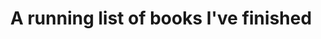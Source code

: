 ---
layout: wikibook
title: A running list of books I've finished
books:
 - title: Suitcase Clone
   author: Robin Sloan
   link: https://openlibrary.org/works/OL28456044W
   image: https://m.media-amazon.com/images/I/41fKV2xVOCL.jpg
   date_finished: 09/28/2022
   notes: A lovely novella from Robin Sloan that builds on the Robin Sloan Cinematic Universe...! Fast pasted and full of intrigue. Definitely left me wanting more!
 - title: Popisho
   author: Leone Ross
   link: https://openlibrary.org/works/OL20849886W
   image: https://covers.openlibrary.org/b/olid/OL28229066M-L.jpg
   date_finished: 09/21/2022
   notes: What a magical lush book. Ugly, raw, squelchy. The opposite of the Ruth Ozeki book I just read... Popisho is full of exquisite descriptions, magical realism, surreal nonsense and raw, bloody, colorful magic. Full of gods and humans at their best and worst I absolutely loved this book. If you're looking for something that is a riot of color, emotion and humanity then this is it.
 - title: The Book of Form and Emptiness
   author: Ruth Ozeki
   link: https://openlibrary.org/works/OL24197713W
   image: https://covers.openlibrary.org/b/olid/OL35354576M-L.jpg
   date_finished: 08/28/2022
   notes: While at times Ruth Ozeki's writing is lyrical and magical, mostly this book felt kind of sterile. Neither of the main characters feel deeply explored and the most interesting characters (the aleph and the bottleman) are really only side events. Overall the book tasted like it had been aged in steel barrels and I was left wanting something more full bodied, more lyrical, more vivid.
 - title: Assassin's Fate
   author: Robin Hobb
   link: https://openlibrary.org/works/OL19098683W
   image: https://covers.openlibrary.org/b/id/8417258-L.jpg
   date_finished: 06/11/2022
   notes: Oof. That concludes reading all 16 of the realm of the elderlings books. I haven't kept detailed notes on them but I'm so glad that I read them all and read them in order. In many ways Nighteyes is the main character. These last three books tie together so many threads and loose ends - the storyline is dark but the ending is magical. Robin Hobb has such a powerful command of both small characters and giant worlds.
 - title: Fool's quest
   author: Robin Hobb
   link: https://openlibrary.org/works/OL20005636W
   image: https://covers.openlibrary.org/b/olid/OL32221420M-L.jpg
   date_finished: 05/02/2022
   notes: 
 - title: Fool's Assassin
   author: Robin Hobb
   link: https://openlibrary.org/works/OL17268025W
   image: https://covers.openlibrary.org/b/olid/OL27933228M-L.jpg
   date_finished: 04/11/2022
   notes: 
 - title: Blood of Dragons
   author: Robin Hobb
   link: https://openlibrary.org/works/OL24788835W
   image: https://covers.openlibrary.org/b/id/11548993-L.jpg
   date_finished: 03/11/2022
   notes: 
 - title: City of dragons
   author: Robin Hobb
   link: https://openlibrary.org/works/OL16442335W
   image: https://covers.openlibrary.org/b/olid/OL26704388M-L.jpg
   date_finished: 02/24/2022
   notes: 
 - title: Dragon Haven
   author: Robin Hobb
   link: https://openlibrary.org/works/OL14962810W
   image: https://covers.openlibrary.org/b/id/6298448-L.jpg
   date_finished: 02/08/2022
   notes: 
 - title: Dragon Keeper
   author: Robin Hobb
   link: https://openlibrary.org/works/OL24710497W
   image: https://covers.openlibrary.org/b/olid/OL32800595M-L.jpg
   date_finished: 01/17/2021
   notes: 
 - title: Fool's fate
   author: Robin Hobb
   link: https://openlibrary.org/works/OL2707195W
   image: https://covers.openlibrary.org/b/id/374007-L.jpg
   date_finished: 12/22/2021
   notes: Are there stronger characters than the Fitz and the Fool? What depth of emotion. This series is a magical climax and feels like it rivals the original assassin trilogy! Loved reading this series.
 - title: The Golden Fool
   author: Robin Hobb
   link: https://openlibrary.org/works/OL2707218W
   image: https://covers.openlibrary.org/b/id/5206-L.jpg
   date_finished: 12/01/2021
   notes: WHAT! So many mysteries unraveling, starting, crossing. Such emotionally charged scenes. Not giving anything away but this book is a big one.
 - title: Fool's Errand
   author: Robin Hobb
   link: https://openlibrary.org/works/OL2707194W
   image: https://covers.openlibrary.org/b/id/373090-L.jpg
   date_finished: 11/09/2021
   notes: LOVE returning to Fitz and the Fool. I'm so deep in the Robin Hobb world now....
 - title: Ship of Destiny
   author: Robin Hobb
   link: https://openlibrary.org/works/OL20084374W
   image: https://covers.openlibrary.org/b/id/8753566-L.jpg
   date_finished: 10/07/2021
   notes: Wow! Another trilogy down. I love the callbacks and hints for the original series. Onwards!
 - title: The Mad Ship
   author: Robin Hobb
   link: https://openlibrary.org/works/OL2707227W
   image: https://covers.openlibrary.org/b/id/1180-L.jpg
   date_finished: 08/09/2021
   notes: Now things are getting interesting! Love the origin story for the live ships - what an incredible dark backdrop to the whole saga.
 - title: Ship of Magic
   author: Robin Hobb
   link: https://openlibrary.org/works/OL2707209W
   image: https://covers.openlibrary.org/b/olid/OL32335046M-L.jpg
   date_finished: 06/26/2021
   notes: Onwards into the Robin Hobb cinematic universe! This series starts somewhat slowly but I love the all new (or is it!) version of live ships and their unique "magic".
 - title: Assassin's Quest
   author: Robin Hobb
   link: https://openlibrary.org/works/OL2707231W
   image: https://covers.openlibrary.org/b/id/4873-L.jpg
   date_finished: 04/19/2021
   notes: I love this trilogy so much. This is my third or fourth full re-read since I was a teenager and it remains magical each time. Such world building, characters and adventure. Onwards to the remaining.... *checks notes*.... 14 books!
 - title: Royal Assassin
   author: Robin Hobb
   link: https://openlibrary.org/works/OL2707223W
   image: http://covers.openlibrary.org/b/id/4871-L.jpg
   date_finished: 03/24/2021
   notes: That last line!! Such depth of characters. I really love this series. World building, unique ideas around magic, politics, love, wolves, assassins! Love it. Just as good as I remember.
 - title: Assassin's Apprentice
   author: Robin Hobb
   link: https://openlibrary.org/works/OL2707210W
   image: http://covers.openlibrary.org/b/id/4869-L.jpg
   date_finished: 03/08/2021
   notes: Diving back into an epic read of the 17 Robin Hobb books. The farseer trilogy is my all time fave and I've read these books several times before but I'm starting here to read them all in order.
 - title: The mushroom at the end of the world
   author: Anna Lowenhaupt Tsing
   link: https://openlibrary.org/works/OL20015789W
   image: http://covers.openlibrary.org/b/id/8881648-L.jpg
   date_finished: In progress...
   notes: A really magical exploration of global capitalism and... mushrooms?!
 - title: A Memory Called Empire
   author: Arkady Martine
   link: https://www.amazon.com/Memory-Called-Empire-Arkady-Martine-ebook/dp/B07C7BCB88
   date_finished: 02/10/2021
   notes: What richness! The first time I've read sci-fi that felt a bit like Iain M Banks. Deep, complex, rich worlds with strong characters. An absolute treat - spanning langauge, poetry, politics, identity, memory and more. I cannot wait for the followup. After reading so much poorly written sci fi recently (Dune, The Ministry of the Future, Exhalation..) this was a refreshing breath of fresh air.
 - title: Laughter in the Dark
   author: Vladamir Nabakov
   link: https://www.amazon.com/Laughter-Vintage-International-Vladimir-Nabokov-ebook-dp-B004KABE1K/dp/B004KABE1K/
   date_finished: 01/17/2021
   notes: An airbnb read. Just lovely poetic writing - a breath of fresh air after a bunch of badly-written scifi.
 - title: The Ministry for the Future
   author: Kim Stanley Robinson
   link: https://www.amazon.com/Ministry-Future-Kim-Stanley-Robinson-ebook/dp/B084FY1NXB 
   date_finished: 01/10/2021
   notes: Abandoned during the free preview. Everyone is raving about this book but honestly the writing felt incredibly flat. I'm tired of sci-fi stories having bad writing :(
 - title: Exhalation
   author: Ted Chiang
   link: https://www.amazon.com/Exhalation-Stories-Ted-Chiang-ebook/dp/B07GD46PQZ 
   date_finished: 01/04/2021
   notes: Abandoned 2/3 of the way through :( - while I quite enjoyed some of the provocations in the stories ultimately the writing didn't captivate me. Left me feeling bored so I gave it up.
 - title: Multidimensional Executive Coaching
   author: Ruth L. Orenstein
   link: https://www.amazon.com/Multidimensional-Executive-Coaching-Ruth-Orenstein/dp/0826125662 
   date_finished: 01/06/2021
   notes: Some great thought provoking ideas about coaching, consulting and being embedded inside organizations as an outsider. I especially love the concept in the book of overbounded or underbounded organizations.
 - title: The Player of Games
   author: Iain M. Banks
   link: https://www.amazon.com/Player-Games-Culture-Iain-Banks/dp/0316005401
   date_finished: 12/01/2020
   notes: I have fond memories of the first time reading this and felt like it left a big impression on me. Re-reading this book I still loved it but the shine has come off a little - I think other culture books are perhaps better. Still, the world building (universe building!) that Iain M Banks does is like no other.
 - title: Dune
   author: Frank Herbert
   link: https://www.amazon.com/Dune-Frank-Herbert/dp/0441172717
   date_finished: 11/31/2020
   notes: Started reading this while traveling through Utah and Arizona to get a feel for desert living. I enjoyed the book but definitely didn't feel like it lived up to the hype. Inventive but the characters felt a little stale.
 - title: "Working in Public: The Making and Maintenance of Open Source Software"
   author: Nadia Eghbal
   link: https://www.amazon.com/Working-Public-Making-Maintenance-Software/dp/0578675862
   date_finished: 10/15/2020
   notes: A great read about internet creators, economics of production, communities, influencers, open source and more. Nadia provides a ton of real data and examples but pairs them with big ideas and concepts. Essential read.
 - title: The Uncertainty Mindset
   author: Vaughn Tan
   link: https://www.amazon.com/Uncertainty-Mindset-Innovation-Insights-Frontiers-ebook/dp/B0825CZQR8   
   date_finished: 08/31/2020
   notes: A wonderful rich book exploring the world of high end culinary R&D to find lessons applicable for other types of organizations. A really fun read - great stories about high end cooking as well as sharp insights about food.
 - title: Tomorrow Lies in Ambush
   author: Bob Shaw
   link: https://www.amazon.com/Tomorrow-Lies-Ambush-Bob-Shaw-ebook/dp/B00GVFQJDU
   date_finished: 08/22/20
   notes: Classic sci-fi short stories recommended by Matt Webb. Some really lovely ideas and great writing! All the stories are very character-driven and often reflect more strongly on the individual characters motives and identities over the larger sci-fi conceits! Lovely. Thanks Matt!
 - title: East of Eden
   author: John Steinbeck
   link: https://www.amazon.com/East-Eden-Penguin-Orange-Collection/dp/0143129481
   date_finished: 07/29/20
   notes: What a magnificent - truly epic work. I'm a big Steinbeck fan already and I think I even read this one previously but loved immersing myself in this wonderful story. The biblical theme is almost too strong at times but is richly counterbalanced by Steinbeck's incredibly loving character portraits. Amazing.
 - title: Veil
   author: Eliot Peper
   link: https://www.amazon.com/Veil-Eliot-Peper-ebook/dp/B085PSTJNC   
   date_finished: 06/08/20
   notes: A really great fast-paced read. Eliot has a great knack for constructing plausible near-futures and then situating fully realized human stories within those futures. Thought provoking and enjoyable.
 - title: The Memory Police
   author: Yoko Ogawa
   link: https://www.amazon.com/Memory-Police-Novel-Yoko-Ogawa/dp/1101870605
   date_finished: 05/17/20
   notes: While the writing style at times is captivating - like a penny falling into a deep well - often the writing was unremarkable and the plot unfolded fairly slowly. All in the book was, ironically, forgettable. That said - the ending, where bodies start to fade away really resonated during this period of lockdown and isolation - it captures the essence of my embodied self fading away into an infinite series of zoom screens.
 - title: Working Identity- Unconventional Strategies for Reinventing Your Career
   author: Herminia Ibarra
   link: https://www.amazon.com/Working-Identity-Unconventional-Strategies-Reinventing/dp/1591394139
   date_finished: 05/15/20
   notes: A wonderful meditation on career change (and life change generally) as being a process of iterating and trying on new identities. Has deep implications for independents also. Going to blog this book up. Originally found via Vaughn Tan's newsletter.
 - title: An Introduction to Haiku
   author: Harold Gould Henderson
   link: https://www.amazon.com/Introduction-Haiku-Anthology-Poems-Poets/dp/0385093764
   date_finished: 03/12/20
   notes: Brian suggested I get into Haiku and pick up this book and I'm glad I did! Beautiful, easy to read intro to Haiku. The author gives great context for what Haiku is, the main poets and how to read Haiku poetry. Recommended!
 - title: Tears of the Trufflepig
   author: Fernando A. Flores
   link: https://www.amazon.com/Tears-Trufflepig-Novel-Fernando-Flores/dp/0374538336
   date_finished: 01/09/20
   notes: A wonderful book. Like an absurdist Cormac McCarthy x Kurt Vonnegut mashup. Lyrical descriptions, wonderful characters and a wild imagination. Highly recommended.
 - title: A Winter’s Promise
   author: Christelle Dabos
   link: https://www.amazon.com/Winters-Promise-Mirror-Visitor-Quartet-ebook/dp/B07B8WK17G
   date_finished: 12/30/19
   notes: There are moments when the lavish fantasy world and the magic contained in it sucked me in - but ultimately the character development and plot just didn't hang together to keep me reading. Good escapist reading but there are better fantasy worlds to lose yourself in than this one.
 - title: Less
   author: Andrew Sean Greer
   link: https://www.amazon.com/Less-Winner-Pulitzer-Prize-Novel/dp/0316316121
   date_finished: 12/20/19
   notes: A truly delightful novel - with hints of PG Wodehouse. This book really sucked me in with magical lush writing and a great wry tone. Definitely recommended.
 - title: Infinite Detail
   author: Tim Maughan
   link: https://www.amazon.com/Infinite-Detail-Novel-Tim-Maughan/dp/0374175411
   date_finished: 12/1/19
   notes: A fun quick read. There's some good language and some nice world-setting but I wish some of the characters had been more fully developed and I wish the central idea had been stronger. The ending kind of fizzles out and there could have been room for so much more here.. Good for a little lightweight-dytopia though.
 - title: Dead Astronauts
   author: Jeff VanderMeer
   link: https://www.amazon.com/Dead-Astronauts-Novel-Jeff-VanderMeer/dp/0374276803
   date_finished: 11/15/19
   notes: I think perhaps I made a mistake. I didn't realize until after I'd read it that it was part of the Borne series. Maybe that would have been useful because this book made zero sense. Like a William Burroughs book it was somehow interesting and riveting at times despite literally making no sense. Did I mention it makes no sense? The first section with the three astronauts was the most compelling..... Maybe I should read the other Borne books and it'll make more sense? But I doubt it.
 - title: The Nix
   author: Nathan Hill
   link: https://www.amazon.com/Nix-Nathan-Hill/dp/1101970340
   date_finished: 10/28/19
   notes: Abandoned 500 pages in. I tried to keep going but just couldn't. A Very Bad Book. Highly un-recommended. <a href='https://www.currentaffairs.org/2017/09/how-novelty-ruined-the-novel'>This is a good takedown</a>. So many characters are badly written sexually frustrated males and it's just all round a bad book. Couple sentences worth savoring but.. ugh.
 - title: A Gentleman in Moscow
   author: Amor Towles
   link: https://www.amazon.com/Gentleman-Moscow-Novel-Amor-Towles-ebook/dp/B01COJUEZ0
   date_finished: 10/03/19
   notes: Amor is a wonderful writer with so many lyrical touches, flourishes and turns of phrase. The feel of the book of politics, culture and acting in the proper way is great. Without posting spoilers there's a few themes in the book that make me feel like the book was written by a man - that some of the more emotionally rich moments are skipped over... But overall highly recommended as a fun, engaging and lyrical book.
 - title: Tempo - timing, tactics and strategy in narrative-driven decision-making 
   author: Venkatesh Rao
   link: https://www.amazon.com/Tempo-tactics-strategy-narrative-driven-decision-making-ebook/dp/B0069CHSLW
   date_finished: 09/09/19
   notes: I really should have read this years ago but I really enjoyed this piece. The core ideas around tempo of interactions, narrative time and that the kitchen is the best way to think about time will all stick with me for a while. Recommended.
 - title: Conversation -  How Talk Can Change Our Lives
   author: Theodore Zeldin
   link: https://www.amazon.com/Conversation-How-Talk-Change-Lives/dp/1587680009
   date_finished: 09/04/19
   notes: A delightful little book that was a gift from my friend Brian. A little meditation on conversations, how important they are and some of the explicit and implicit ways they can go wrong. At first I thought this was going to offer solutions and ideas but mostly it just offers poetry and provocations. I think it'll stick with me for a long time though - and the art from the author scattered through the book makes a lovely little object. Thanks Brian!
 - title: Recursion
   author: Blake Crouch
   link: https://www.amazon.com/Recursion-Novel-Blake-Crouch-ebook/dp/B07HDSHP7N
   date_finished: 9/3/19
   notes: A fast-paced, high-action read. A fun time-travel romp with some great characters. Ultimately I thought the premise was smart and the writing handled it well but the whole novel felt a little shallow. There were some really meaty ideas about identity and family wrapped up here that kind of got sidelined for the sake of the technology-driven plot and I thought that was a shame. Fun read though.
 - title: Way Station
   author: Clifford D. Simak
   link: https://www.amazon.com/Way-Station-Clifford-D-Simak-ebook/dp/B00YO78RRS
   date_finished: 8/25/19
   notes: Lovely vintage sci-fi recommended by Chris Butler. There's aliens, teleporting and... magic? But nothing flashy happens - it's an incredibly human story. This is a really thoughtful and fresh story. Highly recommended.
 - title: Idiots First
   author: Bernard Malamud
   link: https://www.amazon.com/Idiots-First-Bernard-Malamud/dp/0374174202
   date_finished: 8/15/19
   notes: The opening line of Idiot's First is a masterpiece. 'The thin ticking of the tin clock stopped'. Loved a few of the other stories but some were definitely forgettable. I'd recommend dipping your toe in and at the very least reading the title story Idiots First.
 - title: The Scar
   author: China Miéville
   link: https://www.amazon.com/Scar-China-Mi%C3%A9ville/dp/0345460014
   date_finished: 08/06/19
   notes: Ah what delicious sludgy, dark, human texture. China Miéville's descriptive language and world building is unparalleled. This is book two (after reading Perdido Street Station last year). These books are long and luxurious so perhaps not the best entry point if you're new to his writing but if you like this kind of thing there's nothing better. My only quarrel with this book was the ending... It felt somewhat unsatisfying, or rather unfinished - where a typical book resolves this felt like the open sea was still in front of you? But it's a very minor comment as mostly the strength of this book was that every page told a lifetime of texture. Definitely going to read book three of this trilogy after a break.
 - title: Last Night
   author: James Salter
   link: https://www.amazon.com/Last-Night-Stories-James-Salter/dp/1400078415
   date_finished: 07/14/19
   notes: After reading All That Is I had to wash my palette and get back to some of his delicious writing. This was much more in line with Light Years and contained some lovely moments. None of the short stories will linger with me too long but it's a short read and I'd recommend it.
 - title: Emissaries Guide to Worlding
   author: Ian Cheng
   link: https://serpentine-galleries.myshopify.com/products/coming-soon-ian-cheng-emissaries-guide-to-worlding
   notes: The core idea of the masks - the cartoonist, the director, the hacker and the emissary - is wonderful and a new lens to look at the world through, so overall I'd recommend the book. But there was also an incredible over-indulgence from the author to live inside his own worlds (which feels very finite game like, not infinite game like). And the lack of people anywhere in his worlds is also problematic. That said - the book as an object is beautiful and wonderfully designed.
   date_finished: 7/8/19
   image: https://cdn.shopify.com/s/files/1/2113/7453/products/Cover_-_FINAL_002_1024x.jpg?v=1524225901
 - title: The Prisoner
   author: Thomas M. Disch
   link: https://www.amazon.com/Prisoner-Novel-Thomas-M-Disch/dp/014311722X
   notes: I really enjoyed this - a delightfully British story of being trapped, like a combination of Kafka and PG Wodehouse. The plot derailed itself in a few places and there was a whole Shakespere reference that kind of went over my head but the writing was wonderful. Recommended.
   date_finished: 7/7/19
 - title: Oval
   author: Elvia Wilk
   link: https://www.amazon.com/Oval-Novel-Elvia-Wilk/dp/1593764057
   date_finished: 6/24/19
   notes: I really loved this. Distinctive, fresh writing that captures so much of the present weirdness in society while also somehow feeling timeless. The middle third dragged slightly for me but the descent into ecological weird towards the end is just wonderful and reminds me of the Annihiliation series by Jeff Vandermeer. Oh and the whole book centers on this premise of artists becoming 'consultants' which is magnificent. Recommended. Verdict- 👍🌲
 - title: All That Is
   author: James Salter
   link: https://www.amazon.com/dp/B007WKFMGS
   date_finished: 06/09/2019
   notes: A wildly disappointing read. Not that it was so bad but that having recently read Light Years I was expecting so much more. There were moments of brilliance in the writing and some of the scenes will linger with me overall the book didn't really make me feel anything. Definitely read Light Years instead.
 - title: Borderless
   author: Eliot Peper
   link: https://www.amazon.com/dp/B07BM7F9SF
   date_finished: 5/20/2019
   notes: Book two of the Analog series. Overall I connected less with the main character in this one but connected more with the overall premise which is very thought provoking. It feels today that we are actively living through the end (or at least a phase transition) of sovereignty. Compelling and a quick read.
 - title: Bandwidth
   author: Eliot Peper
   link: https://www.amazon.com/dp/B075CLV95J/
   date_finished: 5/13/2019
   notes: I completely devoured this book. The characters and pace keeps it flowing but the ideas will stick with me - it's grounded in a very near future and the concepts are well thought through. Excited to keep diving into Borderless next.
 - title: The Gone Away World
   author: Nick Harkaway
   link: https://www.amazon.com/dp/B001EL6R9W/
   date_finished: 5/07/2019
   notes: A majestic feat of imagination - whirlwind story of a gong-fu epic in a world gone mad. Definitely feels like it needed better editing or structuring and was about 100 pages too long but the strength of imagination and grasp of poetry really captivated me. Picked this up off the street on the way home from kung-fu training (approriate!). I'll be reading more of his work.
 - title: Light Years
   author: James Salter
   link: https://www.amazon.com/dp/B004G8PIOA/
   date_finished: 4/12/2019
   notes: This book completely destroyed me. The writing is dense and poetic like almost no one I've ever read. Did you know glass is a liquid and slowly 'flows'? This book operates on a time horizon and 'flows' through lives in a deeply transformative way. Found via <a href='https://www.gyford.com/phil/writing/2019/02/15/light-years-james-salter/'>Phil Gyford</a>
 - title: Delirious New York
   author: Rem Koolaas
   link: https://www.amazon.com/dp/B00JYVYUUW/
   date_finished: 3/18/2019
   notes: It's architecture writing but lyrical, magical and opinionated. A tour de force through New York's history with tons of interesting characters, ideas, explorations and more. Ideas include congestion as an organizing principle of the city, and every block being an archipelago. Wonderful and highly recommended.
 - title: Tomorrow In The Battle Think On Me
   author: Javier Marias
   link: https://www.amazon.com/dp/0307950751 
   date_finished: 2/17/2019
   notes: Abandoned. I think somewhere in this book is buried a wonderful treasure. The looping self-aware story is fundamentally interesting and new but the language that wraps around it chokes it to death. Abandoned about half way through.
 - title: Summerland
   author: Hannu Rajaniemi
   link: https://www.amazon.com/dp/B0756K1Q8D/
   date_finished: 1/21/2019
   notes: A wonderful original work - full of interesting characters. Ghosts! Spys! Old London! Really enjoyed this and tore through it super fast.
 - title: Finite & Infinite Games
   author: James Carse
   link: https://www.amazon.com/dp/B004W3FM4A/
   date_finished: 1/10/2019
   notes: Great unique book, wonderful analogy to finite and infinite writing....
 - title: The Power
   author: Naomi Alderman
   link: https://www.amazon.com/dp/B01N0Z1EY0
   date_finished: 12/30/2018
   notes: Provocative premise but I felt it squandered an opportunity at a deeper political and/or emotional exploration of what would happen if teenage girls gained a new incredible power. Somehow it resorted to.... fucking and fighting?
 - title: Perdido Street Station
   author: China Mieville
   link: https://www.amazon.com/dp/B000FBFO8C/
   date_finished: 12/01/2018
   notes: A staggering, creative, filthy, engrossing tour through a world with such magical and rich depths. No one can build worlds like China.
 - title: Satin Island
   author: Tom McCarthy
   link: https://www.amazon.com/dp/B00MZWA678/
   date_finished: 03/21/2018
   notes: William Gibson meets Kafka. A corporate strategy consultant / ethnographer ponders the meaning of life and searches for the Great Report.
 - title: The Dark Dark
   author: Samantha Hunt
   link: https://www.amazon.com/dp/B01N0TDSVM/
   date_finished: 02/15/2018
   notes: Tender, oozing, lyrical, dark, DARK stories of being human. Did I mention they are dark? What writing though! What imagination!
pinned: true
---